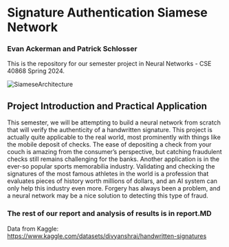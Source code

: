 # Signature Authentication Siamese Network
### Evan Ackerman and Patrick Schlosser
This is the repository for our semester project in Neural Networks - CSE 40868 Spring 2024.

![SiameseArchitecture](https://github.com/eackerm2/Neural-Networks-Semester-Project/assets/124210497/95b64aca-3525-4d28-bd85-2a5c5a59cde6)

## Project Introduction and Practical Application
This semester, we will be attempting to build a neural network from scratch that will verify the authenticity of a handwritten signature. This project is actually quite applicable to the real world, most prominently with things like the mobile deposit of checks. The ease of depositing a check from your couch is amazing from the consumer’s perspective, but catching fraudulent checks still remains challenging for the banks. Another application is in the ever-so popular sports memorabilia industry. Validating and checking the signatures of the most famous athletes in the world is a profession that evaluates pieces of history worth millions of dollars, and an AI system can only help this industry even more. Forgery has always been a problem, and a neural network may be a nice solution to detecting this type of fraud.

### The rest of our report and analysis of results is in report.MD

Data from Kaggle: https://www.kaggle.com/datasets/divyanshrai/handwritten-signatures
